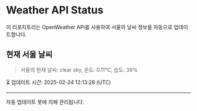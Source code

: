 
# Weather API Status

이 리포지토리는 OpenWeather API를 사용하여 서울의 날씨 정보를 자동으로 업데이트합니다.

## 현재 서울 날씨
> 서울의 현재 날씨: clear sky, 온도: 0.11°C, 습도: 38%

⏳ 업데이트 시간: 2025-02-24 12:13:28 (UTC)

---
자동 업데이트 봇에 의해 관리됩니다.
